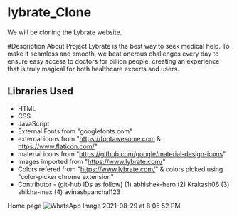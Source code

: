 # lybrate_Clone
We will be cloning the Lybrate website.

#Description About Project
Lybrate is the best way to seek medical help. To make it seamless and smooth, we beat onerous challenges every day to ensure easy access to doctors for billion people, creating an experience that is truly magical for both healthcare experts and users.

## Libraries Used

- HTML
- CSS
- JavaScript
- External Fonts from "googlefonts.com"
- external icons from "https://fontawesome.com  &  https://www.flaticon.com/"
- material icons from "https://github.com/google/material-design-icons"
- Images imported from "https://www.lybrate.com/"
- Colors refered from "https://www.lybrate.com/" & colors picked using "color-picker chrome extension"
- Contributor - (git-hub IDs as follow)
(1) abhishek-hero
(2) Krakash06
(3) shikha-max
(4) avinashpanchal123


Home page
![WhatsApp Image 2021-08-29 at 8 05 52 PM](https://user-images.githubusercontent.com/88572701/134170654-068b977f-9e96-4935-b292-7e21c7a413c9.jpeg)
